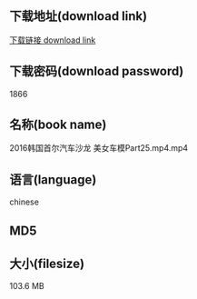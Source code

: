## 下载地址(download link)
[下载链接 download link](https://voluble-croquembouche-d321dc.netlify.app/?s=2016%E9%9F%A9%E5%9B%BD%E9%A6%96%E5%B0%94%E6%B1%BD%E8%BD%A6%E6%B2%99%E9%BE%99+%E7%BE%8E%E5%A5%B3%E8%BD%A6%E6%A8%A1Part25.mp4)

## 下载密码(download password)
1866

## 名称(book name)
2016韩国首尔汽车沙龙 美女车模Part25.mp4.mp4

## 语言(language)
chinese

## MD5


## 大小(filesize)
103.6 MB
